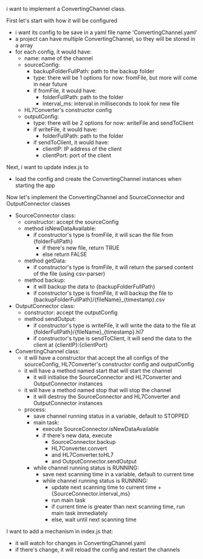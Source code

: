 i want to implement a ConvertingChannel class. 

First let's start with how it will be configured
- i want its config to be save in a yaml file name 'ConvertingChannel.yaml'
- a project can have multiple ConvertingChannel, so they will be stored in a array
- for each config, it would have:
    - name: name of the channel
    - sourceConfig:
        - backupFolderFullPath: path to the backup folder
        - type: there will be 1 options for now: fromFile, but more will come in near future
        - if fromFile, it would have:
            - folderFullPath: path to the folder
            - interval_ms: interval in milliseconds to look for new file
    - HL7Converter's constructor config
    - outputConfig: 
        - type: there will be 2 options for now: writeFile and sendToClient
        - if writeFile, it would have:
            - folderFullPath: path to the folder
        - if sendToClient, it would have:
            - clientIP: IP address of the client
            - clientPort: port of the client

Next, i want to update index.js to 
- load the config and create the ConvertingChannel instances when starting the app

Now let's implement the ConvertingChannel and SourceConnector and OutputConnector classes
- SourceConnector class:
    - constructor: accept the sourceConfig
    - method isNewDataAvailable:
        - if constructor's type is fromFile, it will scan the file from {folderFullPath}
            - if there's new file, return TRUE
            - else return FALSE
    - method getData:
        - if constructor's type is fromFile, it will return the parsed content of the file (using csv-parser)
    - method backup:
        - it will backup the data to {backupFolderFullPath}
        - if constructor's type is fromFile, it will backup the file to {backupFolderFullPath}/{fileName}_{timestamp}.csv
- OutputConnector class:
    - constructor: accept the outputConfig
    - method sendOutput:
        - if constructor's type is writeFile, it will write the data to the file at {folderFullPath}/{fileName}_{timestamp}.hl7
        - if constructor's type is sendToClient, it will send the data to the client at {clientIP}:{clientPort}
- ConvertingChannel class:
    - it will have a constructor that accept the all configs of the sourceConfig, HL7Converter's constructor config and outputConfig
    - it will have a method named start that will start the channel
        - it will initialise the SourceConnector and HL7Converter and OutputConnector instances
    - it will have a method named stop that will stop the channel
        - it will destroy the SourceConnector and HL7Converter and OutputConnector instances
    - process:
        - save channel running status in a variable, default to STOPPED
        - main task:
            - execute SourceConnector.isNewDataAvailable
            - if there's new data, execute 
                - SourceConnector.backup
                - HL7Converter.convert 
                - and HL7Converter.toHL7 
                - and OutputConnector.sendOutput
        - while channel running status is RUNNING:
            - save next scanning time in a variable, default to current time
            - while channel running status is RUNNING:
                - update next scanning time to current time + {SourceConnector.interval_ms}
                - run main task
                - if current time is greater than next scanning time, run main task immediately
                - else, wait until next scanning time

I want to add a mechanism in index.js that:
- it will watch for changes in ConvertingChannel.yaml
- if there's change, it will reload the config and restart the channels